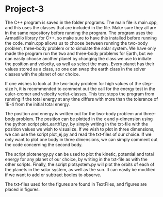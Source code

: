 # Project-3
The C++ program is saved in the folder programs. The main file is main.cpp, and this uses the classes that are included in the file. Make sure they all are in the same repository before running the program. 
The program uses the Armadillo library for C++, so make sure to have this installed before running the code. 
main.cpp allows us to choose between running the two-body problem, three-body problem or to simulate the solar system. We have only made the program run the two and three-body problems for Earth, but we can easily choose another planet by changing the class we use to initiate the position and velocity, as well as select the mass. Every planet has their values stored as a class, so one can swap the earth class in the solver classes with the planet of our choice.

If one wishes to look at the two-body problem for high values of the step-size h, it is recommended to comment out the call for the energy test in the euler-cromer and velocity verlet-classes. This test stops the program from running if the total energy at any time differs with more than the tolerance of 1E-4 from the initial total energy.

The position and energy is written out for the two-body problem and three-body problem. The position can be plotted in the x and y-dimension using the python script plot_earth1.py, by simply writing in the txt-file with the position values we wish to visualize. If we wish to plot in three dimensions, we can use the script plot_ej.py and read the txt-files of our choice. If we only want to plot one body in three dimensions, we can simply comment out the code concerning the second body.

The script plotenergy.py can be used to plot the kinetic, potential and total energy for any planet of our choice, by writing in the txt-file as with the other scripts. 
Finally, the script plotsystem.py will plot the orbits of each of the planets in the solar system, as well as the sun. It can easily be modified if we want to add or subtract bodies to observe.

The txt-files used for the figures are found in TextFiles, and figures are placed in figures.
